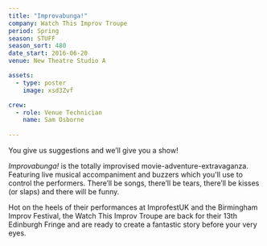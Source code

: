 ```yaml
---
title: "Improvabunga!"
company: Watch This Improv Troupe
period: Spring
season: STUFF
season_sort: 480
date_start: 2016-06-20
venue: New Theatre Studio A

assets:
  - type: poster
    image: xsd3Zvf

crew:
  - role: Venue Technician
    name: Sam Osborne 
  
---
```


You give us suggestions and we’ll give you a show! 

*Improvabunga!* is the totally improvised movie-adventure-extravaganza. Featuring live musical accompaniment and buzzers which you'll use to control the performers. There’ll be songs, there’ll be tears, there’ll be kisses (or slaps) and there will be funny. 

Hot on the heels of their performances at ImprofestUK and the Birmingham Improv Festival, the Watch This Improv Troupe are back for their 13th Edinburgh Fringe and are ready to create a fantastic story before your very eyes.
